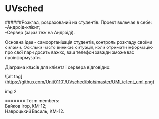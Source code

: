 UVsched
=====
######Розклад, розрахований на студентів. 
Проект включає в себе:  
  -Aндроід-клієнт;     
  -Сервер (зараз теж на Андроіді).  

Основна ідея - самоорганіцація студентів, контроль розкладу своїми силами.
Оскільки часто виникає ситуація, коли отримати інформацію про свої пари досить важко, ваш телефон завжди зможе вас проінформувати. 

Діаграма класів для клієнта і сервера відповідно:

![alt tag] (https://github.com/Unit01101/UVsched/blob/master/UML/client_uml.png)

img 2


=======
Team members:  
Байков Ігор, КМ-12;  
Навроцький Василь, КМ-12.
